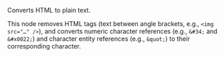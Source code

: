 Converts HTML to plain text.

This node removes HTML tags (text between angle brackets, e.g., `<img src="…" />`), and converts numeric character references (e.g., `&#34;` and `&#x0022;`) and character entity references (e.g., `&quot;`) to their corresponding character.
